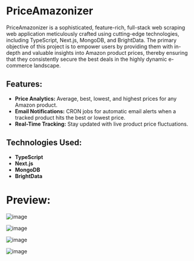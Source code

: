 # PriceAmazonizer 

PriceAmazonizer is a sophisticated, feature-rich, full-stack web scraping web application meticulously crafted using cutting-edge technologies, including TypeScript, Next.js, MongoDB, and BrightData. The primary objective of this project is to empower users by providing them with in-depth and valuable insights into Amazon product prices, thereby ensuring that they consistently secure the best deals in the highly dynamic e-commerce landscape.

## Features:

- **Price Analytics:** Average, best, lowest, and highest prices for any Amazon product.
- **Email Notifications:** CRON jobs for automatic email alerts when a tracked product hits the best or lowest price.
- **Real-Time Tracking:** Stay updated with live product price fluctuations.

## Technologies Used:

- **TypeScript**
- **Next.js**
- **MongoDB**
- **BrightData**

# Preview:

![image](https://github.com/SurajPratap10/priceamazonizer/assets/92919173/55fceca1-9ad7-408a-87ff-0ce174a80744)

![image](https://github.com/SurajPratap10/priceamazonizer/assets/92919173/c68ce0e6-286f-42ff-a160-0a3a21c218e3)

![image](https://github.com/SurajPratap10/priceamazonizer/assets/92919173/ee20a4a3-37b4-4642-8538-5de2304f8b9e)

![image](https://github.com/SurajPratap10/priceamazonizer/assets/92919173/585e5165-0181-4937-b811-611263995901)


